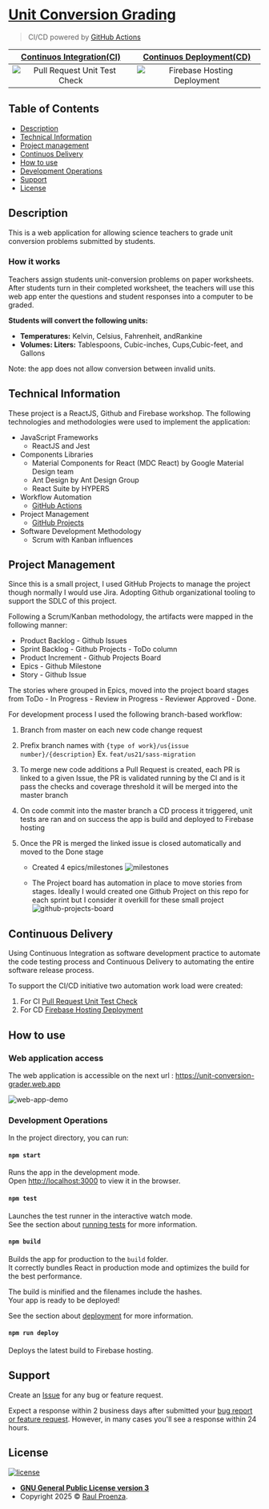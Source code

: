 # [Unit Conversion Grading](https://unit-conversion-grader.web.app)


> CI/CD powered by  [GitHub Actions](https://help.github.com/en/actions/automating-your-workflow-with-github-actions)

| [Continuos Integration(CI)](https://en.wikipedia.org/wiki/Continuous_integration) | [Continuos Deployment(CD)](https://en.wikipedia.org/wiki/Continuous_deployment) |
| :---: | :---: |
| ![Pull Request Unit Test Check](https://github.com/rproenza86/unit-conversion-grader/workflows/Pull%20Request%20Unit%20Test%20Check/badge.svg)  | ![Firebase Hosting Deployment](https://github.com/rproenza86/unit-conversion-grader/workflows/Firebase%20Hosting%20Deployment/badge.svg)  |


## Table of Contents

- [Description](#description)
- [Technical Information](#technical-information)
- [Project management](#project-management)
- [Continuos Delivery](#continuos-delivery)
- [How to use](#how-to-use)
- [Development Operations](#development-operations)
- [Support](#support)
- [License](#license)

## Description

This is a web application for allowing science teachers to grade unit conversion problems submitted by students.

### How it works

Teachers assign students unit-conversion problems on paper worksheets. After students turn in their completed worksheet, the teachers will use this web app enter the questions and student responses into a computer to be graded.

**Students will convert the following units:**

  - **Temperatures:** ​Kelvin, Celsius​,​ Fahrenheit​, and​ Rankine
  - **Volumes​: ​Liters:**​ ​Tablespoons​, ​Cubic-inches, Cups​,​ Cubic-feet, ​and​ Gallons

Note: the app does not allow conversion between invalid units.


## Technical Information

These project is a ReactJS, Github and Firebase workshop. The following technologies and methodologies were used to implement the application:

- JavaScript Frameworks
  -  ReactJS and Jest
- Components Libraries
  - Material Components for React (MDC React) by Google Material Design team
  - Ant Design by Ant Design Group
  - React Suite by HYPERS
- Workflow Automation
  - [GitHub Actions](https://github.com/rproenza86/unit-measure-conversion-judge/actions)
- Project Management
  - [GitHub Projects](https://github.com/rproenza86/unit-measure-conversion-judge/projects/1)
- Software Development Methodology
  - Scrum with Kanban influences


## Project Management

Since this is a small project, I used GitHub Projects to manage the project though normally I would use Jira. Adopting Github organizational tooling to support the SDLC of this project.

Following a Scrum/Kanban methodology, the artifacts were mapped in the following manner:

- Product Backlog - Github Issues
- Sprint Backlog - Github Projects - ToDo column
- Product Increment - Github Projects Board
- Epics - Github Milestone
- Story - Github Issue

The stories where grouped in Epics, moved into the project board stages from ToDo - In Progress - Review in Progress - Reviewer Approved - Done.

For development process I used the following branch-based workflow:

1. Branch from master on each new code change request
2. Prefix branch names with `{type of work}/us{issue number}/{description}` Ex. `feat/us21/sass-migration`
3. To merge new code additions a Pull Request is created, each PR is linked to a given Issue, the PR is validated running by the CI and is it pass the checks and coverage threshold it will be merged into the master branch
4. On code commit into the master branch a CD process it triggered, unit tests are ran and on success the app is build and deployed to Firebase hosting
5. Once the PR is merged the linked issue is closed automatically and moved to the Done stage

    - Created 4 epics/milestones
![milestones](docs/images/epics.png)

    - The Project board has automation in place to move stories from stages. Ideally I would created one Github Project on this repo for each sprint but I consider it overkill for these small project
![github-projects-board](docs/images/github-projects-board.png)

## Continuous Delivery

Using Continuous Integration as software development practice to automate the code testing process and Continuous Delivery to automating the entire software release process.

To support the CI/CD initiative two automation work load were created:

1. For CI [Pull Request Unit Test Check](.github/workflows/pullrequesttest.yml)
2. For CD [Firebase Hosting Deployment](.github/workflows/hostingdeployment.yml)

## How to use

### Web application access

The web application is accessible on the next url : https://unit-conversion-grader.web.app

![web-app-demo](docs/images/web-app-demo.gif)

<!-- TODO: Update video with better and shorter capture -->

### Development Operations

In the project directory, you can run:

#### `npm start`

Runs the app in the development mode.<br />
Open [http://localhost:3000](http://localhost:3000) to view it in the browser.

#### `npm test`

Launches the test runner in the interactive watch mode.<br />
See the section about [running tests](https://facebook.github.io/create-react-app/docs/running-tests) for more information.

#### `npm build`

Builds the app for production to the `build` folder.<br />
It correctly bundles React in production mode and optimizes the build for the best performance.

The build is minified and the filenames include the hashes.<br />
Your app is ready to be deployed!

See the section about [deployment](https://facebook.github.io/create-react-app/docs/deployment) for more information.

#### `npm run deploy`

Deploys the latest build to Firebase hosting.

## Support

 Create an [Issue](https://github.com/rproenza86/unit-conversion-grader/issues) for any bug or feature request.

 Expect a response within 2 business days after submitted your [bug report or feature request](https://github.com/rproenza86/unit-conversion-grader/issues). However, in many cases you'll see a response within 24 hours.

## License

[![license](https://img.shields.io/github/license/rproenza86/events-distributor.svg)](https://github.com/rproenza86/events-distributor/blob/master/LICENSE)

- **[GNU General Public License version 3](LICENSE)**
- Copyright 2025 © <a href="http://raulproenza.page" target="_blank">Raul Proenza</a>.